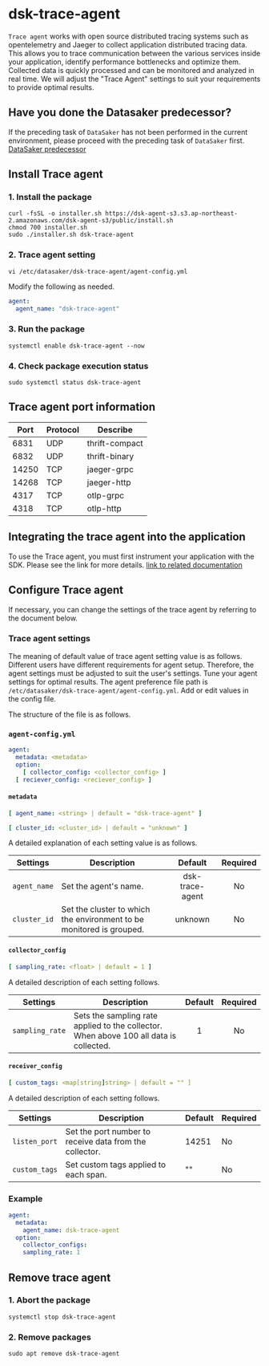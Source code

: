 # dsk-trace-agent

`Trace agent` works with open source distributed tracing systems such as opentelemetry and Jaeger to collect application distributed tracing data.
This allows you to trace communication between the various services inside your application, identify performance bottlenecks and optimize them.
Collected data is quickly processed and can be monitored and analyzed in real time.
We will adjust the "Trace Agent" settings to suit your requirements to provide optimal results.

## Have you done the Datasaker predecessor?

If the preceding task of `DataSaker` has not been performed in the current environment, please proceed with the preceding task of `DataSaker` first. [DataSaker predecessor](${PREPARATION_MANUAL_KR})

## Install Trace agent

### 1. Install the package

<!--
example API Key : VAR_GLOBAL_APIKEY=1234567890abcdef1234567890abcdef
 -->
``` shell
curl -fsSL -o installer.sh https://dsk-agent-s3.s3.ap-northeast-2.amazonaws.com/dsk-agent-s3/public/install.sh
chmod 700 installer.sh
sudo ./installer.sh dsk-trace-agent
```
### 2. Trace agent setting
```shell
vi /etc/datasaker/dsk-trace-agent/agent-config.yml
```
Modify the following as needed.
```yaml
agent:
  agent_name: "dsk-trace-agent"
```
### 3. Run the package
```shell
systemctl enable dsk-trace-agent --now
```
### 4. Check package execution status
```shell
sudo systemctl status dsk-trace-agent
```
## Trace agent port information

| Port | Protocol | Describe |
|---------|---------|----------------|
| 6831 | UDP | thrift-compact |
| 6832 | UDP | thrift-binary |
| 14250 | TCP | jaeger-grpc |
| 14268 | TCP | jaeger-http |
| 4317 | TCP | otlp-grpc |
| 4318 | TCP | otlp-http |

## Integrating the trace agent into the application

To use the Trace agent, you must first instrument your application with the SDK.
Please see the link for more details.
[link to related documentation](https://github.com/datasaker/documentation/tree/main/settings/dsk-trace-agent/Instrumentation)

## Configure Trace agent

If necessary, you can change the settings of the trace agent by referring to the document below.

### Trace agent settings

The meaning of default value of trace agent setting value is as follows.
Different users have different requirements for agent setup.
Therefore, the agent settings must be adjusted to suit the user's settings.
Tune your agent settings for optimal results.
The agent preference file path is `/etc/datasaker/dsk-trace-agent/agent-config.yml`.
Add or edit values ​​in the config file.

The structure of the file is as follows.

### `agent-config.yml`
```yaml
agent:
  metadata: <metadata>
  option:
    [ collector_config: <collector_config> ]
  [ reciever_config: <reciever_config> ]
```
#### `metadata`
```yaml
[ agent_name: <string> | default = "dsk-trace-agent" ]

[ cluster_id: <cluster_id> | default = "unknown" ]
```
A detailed explanation of each setting value is as follows.

| **Settings** | **Description** | **Default** | **Required** |
| -------------------------- | ---------------------------------------------------------------------------------------------------- | :---------: | :----------: |
| `agent_name` | Set the agent's name. | dsk-trace-agent | No |
| `cluster_id` | Set the cluster to which the environment to be monitored is grouped. | unknown | No |

#### `collector_config`
```yaml
[ sampling_rate: <float> | default = 1 ]
```
A detailed description of each setting follows.

| **Settings** | **Description** | **Default** | **Required** |
| -------------------------- | ---------------------------------------------------------------------------------------------------- | :---------: | :----------: |
| `sampling_rate` | Sets the sampling rate applied to the collector. When above 100 all data is collected. | 1 | No |

#### `receiver_config`
```yaml
[ custom_tags: <map[string]string> | default = "" ]
```
A detailed description of each setting follows.

| **Settings** | **Description** | **Default** | **Required** |
| -------------------------- | ---------------------------------------------------------------------------------------------------- | ----------- | ------------ |
| `listen_port` | Set the port number to receive data from the collector. | 14251 | No |
| `custom_tags` | Set custom tags applied to each span. | "" | No |

### Example
```yaml
agent:
  metadata:
    agent_name: dsk-trace-agent 
  option:
    collector_configs:
    sampling_rate: 1
```
## Remove trace agent

### 1. Abort the package
```shell
systemctl stop dsk-trace-agent
```
### 2. Remove packages
```shell
sudo apt remove dsk-trace-agent
```
